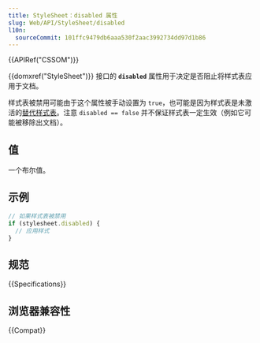 ```yaml
---
title: StyleSheet：disabled 属性
slug: Web/API/StyleSheet/disabled
l10n:
  sourceCommit: 101ffc9479db6aaa530f2aac3992734dd97d1b86
---
```


{{APIRef("CSSOM")}}

{{domxref("StyleSheet")}} 接口的 **`disabled`** 属性用于决定是否阻止将样式表应用于文档。

样式表被禁用可能由于这个属性被手动设置为 `true`，也可能是因为样式表是未激活的[替代样式表](/zh-CN/docs/Web/CSS/Alternative_style_sheets)。注意 `disabled == false` 并不保证样式表一定生效（例如它可能被移除出文档）。

## 值

一个布尔值。

## 示例

```js
// 如果样式表被禁用
if (stylesheet.disabled) {
  // 应用样式
}
```

## 规范

{{Specifications}}

## 浏览器兼容性

{{Compat}}
